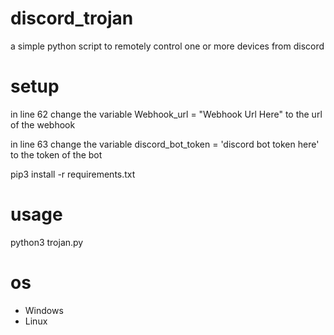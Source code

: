 # discord_trojan
a simple python script to remotely control one or more devices from discord

# setup

in line 62 change the variable Webhook_url = "Webhook Url Here" to the url of the webhook

in line 63 change the variable discord_bot_token = 'discord bot token here' to the token of the bot

pip3 install -r requirements.txt

# usage

python3 trojan.py

# os

 - Windows
 - Linux
